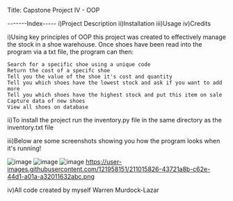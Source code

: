 Title: Capstone Project IV - OOP


-------Index-----
i)Project Description
ii)Installation
iii)Usage
iv)Credits


i)Using key principles of OOP this project was created to effectively manage the stock in a shoe warehouse. Once shoes have been read into the program via a txt file, the program can then:

    Search for a specific shoe using a unique code
    Return the cost of a specifc shoe
    Tell you the value of the shoe it's cost and quantity
    Tell you which shoes have the lowest stock and ask if you want to add more
    Tell you which shoes have the highest stock and put this item on sale
    Capture data of new shoes
    View all shoes on database
ii)To install the project run the inventory.py file in the same directory as the inventory.txt file

iii)Below are some screenshots showing you how the program looks when it's running!

![image](https://user-images.githubusercontent.com/121958151/211322754-f84fb75b-63e1-486a-8ec9-3220a129830f.png)
![image](https://user-images.githubusercontent.com/121958151/211322782-7fbd133a-7a8a-40a7-bf8e-85ca91daf8be.png)
![image](https://user-images.githubusercontent.com/121958151/211322806-1e0c147b-c751-4704-ac17-22d96c5ea5c4.png)
https://user-images.githubusercontent.com/121958151/211015826-43721a8b-c62e-44d1-a01a-a32011632abc.png



iv)All code created by myself Warren Murdock-Lazar
